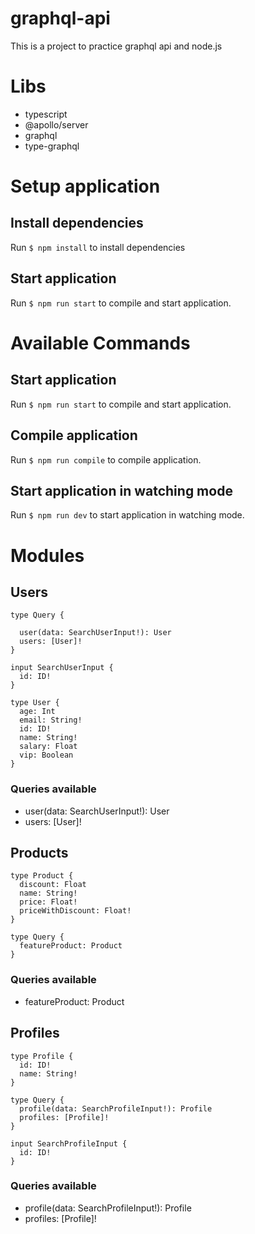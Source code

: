 # graphql-api

This is a project to practice graphql api and node.js

# Libs

- typescript
- @apollo/server
- graphql
- type-graphql

# Setup application

## Install dependencies

Run `$ npm install` to install dependencies

## Start application

Run `$ npm run start` to compile and start application.

# Available Commands

## Start application

Run `$ npm run start` to compile and start application.

## Compile application

Run `$ npm run compile` to compile application.

## Start application in watching mode

Run `$ npm run dev` to start application in watching mode.

# Modules

## Users

```
type Query {

  user(data: SearchUserInput!): User
  users: [User]!
}

input SearchUserInput {
  id: ID!
}

type User {
  age: Int
  email: String!
  id: ID!
  name: String!
  salary: Float
  vip: Boolean
}
```

### Queries available

- user(data: SearchUserInput!): User
- users: [User]!

## Products

```
type Product {
  discount: Float
  name: String!
  price: Float!
  priceWithDiscount: Float!
}

type Query {
  featureProduct: Product
}
```

### Queries available

- featureProduct: Product

## Profiles

```
type Profile {
  id: ID!
  name: String!
}

type Query {
  profile(data: SearchProfileInput!): Profile
  profiles: [Profile]!
}

input SearchProfileInput {
  id: ID!
}
```

### Queries available

- profile(data: SearchProfileInput!): Profile
- profiles: [Profile]!
